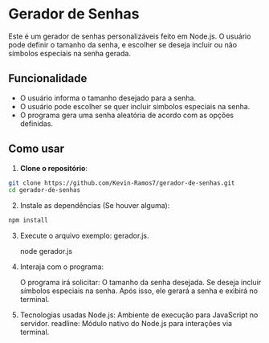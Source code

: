 # Gerador de Senhas

Este é um gerador de senhas personalizáveis feito em Node.js. O usuário pode definir o tamanho da senha, e escolher se deseja incluir ou não símbolos especiais na senha gerada.

## Funcionalidade

- O usuário informa o tamanho desejado para a senha.
- O usuário pode escolher se quer incluir símbolos especiais na senha.
- O programa gera uma senha aleatória de acordo com as opções definidas.

## Como usar

1. **Clone o repositório**:

```bash
git clone https://github.com/Kevin-Ramos7/gerador-de-senhas.git
cd gerador-de-senhas
```

2. Instale as dependências (Se houver alguma):

```bash
npm install
```
3. Execute o arquivo exemplo: gerador.js.

   node gerador.js

4. Interaja com o programa:

   O programa irá solicitar:
  O tamanho da senha desejada.
  Se deseja incluir símbolos especiais na senha.
   Após isso, ele gerará a senha e exibirá no terminal.

5. Tecnologias usadas
Node.js: Ambiente de execução para JavaScript no servidor.
readline: Módulo nativo do Node.js para interações via terminal.


